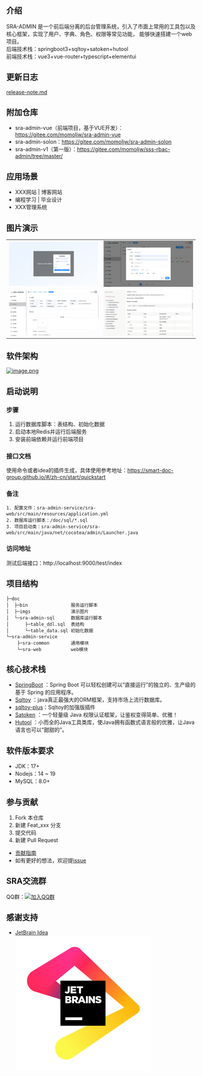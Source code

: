﻿## 介绍
SRA-ADMIN 是一个前后端分离的后台管理系统，引入了市面上常用的工具包以及核心框架，实现了用户、字典、角色、权限等常见功能，
能够快速搭建一个web项目。  
后端技术栈：springboot3+sqltoy+satoken+hutool  
前端技术栈：vue3+vue-router+typescript+elementui


## 更新日志
[release-note.md](./release-note.md)


## 附加仓库
- sra-admin-vue（前端项目，基于VUE开发）：https://gitee.com/momoljw/sra-admin-vue
- sra-admin-solon：https://gitee.com/momoljw/sra-admin-solon
- sra-admin-v1（第一版）：https://gitee.com/momoljw/sss-rbac-admin/tree/master/


## 应用场景
- XXX网站 | 博客网站
- 编程学习 | 毕业设计
- XXX管理系统


## 图片演示
<table>
    <tr>
        <td><img src="./doc/imgs/ys_21.jpg" alt="ys_1"/></td>
        <td><img src="./doc/imgs/ys_22.png" alt="ys_2"/></td>
    </tr>
    <tr>
        <td><img src="./doc/imgs/ys_23.jpg" alt="ys_3"/></td>
        <td><img src="./doc/imgs/ys_24.jpg" alt="ys_4"/></td>
    </tr>
</table>


## 软件架构
[![image.png](https://i.postimg.cc/Bn7TLCXv/image.png)](https://i.postimg.cc/Bn7TLCXv/image.png)


## 启动说明
### 步骤
1. 运行数据库脚本：表结构、初始化数据
2. 启动本地Redis并运行后端服务
3. 安装前端依赖并运行前端项目

### 接口文档
使用命令或者idea的插件生成，具体使用参考地址：https://smart-doc-group.github.io/#/zh-cn/start/quickstart

### 备注
```text
1. 配置文件：sra-admin-service/sra-web/src/main/resources/application.yml
2. 数据库运行脚本：/doc/sql/*.sql
3. 项目启动类：sra-admin-service/sra-web/src/main/java/net/cocotea/admin/Launcher.java
```

### 访问地址
测试后端接口：http://localhost:9000/test/index


## 项目结构
```
├─doc
│  ├─bin                服务运行脚本
│  ├─imgs               演示图片
│  └─sra-admin-sql      数据库运行脚本 
│      ├─table_ddl.sql  表结构
│      └─table_data.sql 初始化数据
└─sra-admin-service     
    ├─sra-common        通用模块
    └─sra-web           web模块
```


## 核心技术栈
- [SpringBoot](https://spring.io/projects/spring-boot) ：Spring Boot 可以轻松创建可以“直接运行”的独立的、生产级的基于 Spring 的应用程序。
- [Sqltoy](https://gitee.com/sagacity/sagacity-sqltoy) ：java真正最强大的ORM框架，支持市场上流行数据库。
- [sqltoy-plus](https://gitee.com/gzghde/sqltoy-plus)：Sqltoy的加强版插件
- [Satoken](https://sa-token.cc/doc.html#/) ：一个轻量级 Java 权限认证框架，让鉴权变得简单、优雅！
- [Hutool](https://www.hutool.cn/) ：小而全的Java工具类库，使Java拥有函数式语言般的优雅，让Java语言也可以“甜甜的”。


## 软件版本要求
- JDK：17+
- Nodejs：14 ~ 19
- MySQL：8.0+


## 参与贡献
1. Fork 本仓库
2. 新建 Feat_xxx 分支
3. 提交代码
4. 新建 Pull Request

- [贡献指南](https://gitee.com/gitee-community/opensource-guide/blob/master/%E8%B4%A1%E7%8C%AE%E6%8C%87%E5%8D%97.md)
- 如有更好的想法，欢迎提[issue](https://gitee.com/momoljw/sss-rbac-admin/issues)


## SRA交流群
QQ群：[![加入QQ群](https://img.shields.io/badge/-543112505-brightgreen)](https://jq.qq.com/?_wv=1027&k=lxODRWpq)


## 感谢支持
- [JetBrain Idea](https://jb.gg/OpenSourceSupport)  
![jetbrains](./doc/imgs/jb_beam.svg)
